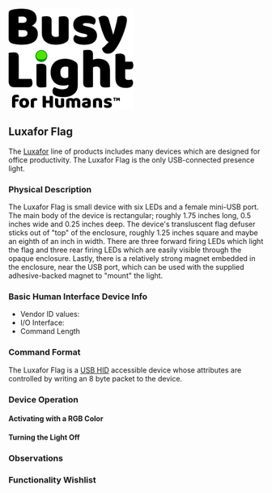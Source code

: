 ![BusyLight Project Logo][1]

## Luxafor Flag 

The [Luxafor][0] line of products includes many devices which are
designed for office productivity. The Luxafor Flag is the only
USB-connected presence light.

### Physical Description

The Luxafor Flag is small device with six LEDs and a female mini-USB
port. The main body of the device is rectangular; roughly 1.75 inches
long, 0.5 inches wide and 0.25 inches deep. The device's transluscent
flag defuser sticks out of "top" of the enclosure, roughly 1.25 inches
square and maybe an eighth of an inch in width. There are three
forward firing LEDs which light the flag and three rear firing LEDs
which are easily visible through the opaque enclosure. Lastly, there
is a relatively strong magnet embedded in the enclosure, near the USB
port, which can be used with the supplied adhesive-backed magnet to
"mount" the light.

### Basic Human Interface Device Info

- Vendor ID values:
- I/O Interface:
- Command Length

### Command Format

The Luxafor Flag is a [USB HID][H] accessible device whose attributes
are controlled by writing an 8 byte packet to the device.

### Device Operation

#### Activating with a RGB Color

#### Turning the Light Off

### Observations

### Functionality Wishlist

[0]: https://luxafor.com
[1]: https://github.com/JnyJny/busylight/blob/master/docs/assets/BusyLightLogo.png
[H]: https://github.com/libusb/hidapi
